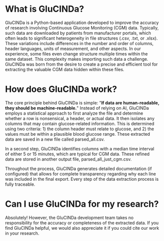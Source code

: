 # What is GluCINDa?
GluCINDa is a Python-based application developed to improve the accuracy of research involving Continuous Glucose Monitoring (CGM) data. Typically, such data are downloaded by patients from manufacturer portals, which often leads to significant heterogeneity in file structures (.csv, .txt, or .xlsx). These variations include differences in the number and order of columns, header languages, units of measurement, and other aspects. In our experience, some files even change structure multiple times within the same dataset. This complexity makes importing such data a challenge. GluCINDa was born from the desire to create a precise and efficient tool for extracting the valuable CGM data hidden within these files.

# How does GluCINDa work?
The core principle behind GluCINDa is simple: "**If data are human-readable, they should be machine-readable.**" Instead of relying on AI, GluCINDa employs a statistical approach to first analyze the file and determine whether a row is nonsensical, a header, or actual data. It then isolates any columns that may contain glucose-related information. This is determined using two criteria: 1) the column header must relate to glucose, and 2) the values must be within a plausible blood glucose range. These extracted data are saved in a new file called parsed_all.csv.

In a second step, GluCINDa identifies columns with a median time interval of either 5 or 15 minutes, which are typical for CGM data. These refined data are stored in another output file, parsed_all_just_cgm.csv.

Throughout the process, GluCINDa generates detailed documentation (if configured) that allows for complete transparency regarding why each line was included in the final export. Every step of the data extraction process is fully traceable.

# Can I use GluCINDa for my research?
Absolutely! However, the GluCINDa development team takes no responsibility for the accuracy or completeness of the extracted data. If you find GluCINDa helpful, we would also appreciate it if you could cite our work in your research.
